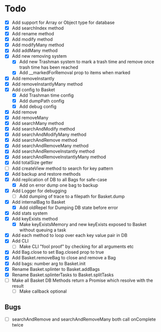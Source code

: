 # Todo

- [x] Add support for Array or Object type for database
- [x] Add searchIndex method
- [x] Add rename method
- [x] Add modify method
- [x] Add modifyMany method
- [x] Add addMany method
- [x] Add new removing system
  - [x] Add new Trashman system to mark a trash time and remove once trash time has been reached
  - [x] Add __markedForRemoval prop to items when marked
- [x] Add removeInstantly
- [x] Add removeInstantlyMany method
- [x] Add config to Basket
  - [x] Add Trashman time config
  - [x] Add dumpPath config
  - [x] Add debug config
- [x] Add remove
- [x] Add removeMany
- [x] Add searchMany method
- [x] Add searchAndModify method
- [x] Add searchAndModifyMany method
- [x] Add searchAndRemove method
- [x] Add searchAndRemoveMany method
- [x] Add searchAndRemoveInstantly method
- [x] Add searchAndRemoveInstantlyMany method
- [x] Add totalSize getter
- [ ] Add createView method to search for key pattern
- [x] Add backup and restore methods
- [x] Add replication of DB to all Bags for safe-case
  - [x] Add on error dump one bag to backup
- [x] Add Logger for debugging
  - [ ] Add dumping of trace to a filepath for Basket.dump
- [x] Add internalBag to Basket
  - [x] Add oldRepel for Dumping DB state before error
- [x] Add stats system
- [x] Add keyExists method
  - [x] Make keyExistsMemory and new keyExists exposed to Basket without queuing a task
- [x] Add each method to loop over each key value pair in DB
- [x] Add CLI
  - [ ] Make CLI "fool proof" by checking for all arguments etc
- [x] Add Bag.close to set Bag.closed prop to true
- [x] Add Basket.removeBag to close and remove a Bag
- [x] Add bags: number arg to Basket.init
- [x] Rename Basket.splinter to Basket.addBags
- [x] Rename Basket.splinterTasks to Basket.splitTasks
- [ ] Make all Basket DB Methods return a Promise which resolve with the result
  - [ ] Make callback optional

## Bugs

- [ ] searchAndRemove and searchAndRemoveMany both call onComplete twice

